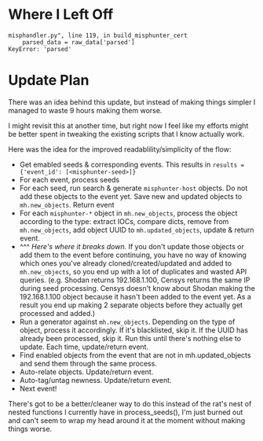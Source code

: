 # Where I Left Off

```
misphandler.py", line 119, in build_misphunter_cert
    parsed_data = raw_data['parsed']
KeyError: 'parsed'
```

# Update Plan

There was an idea behind this update, but instead of making things simpler I managed
to waste 9 hours making them worse.

I might revisit this at another time, but right now I feel like my efforts might
be better spent in tweaking the existing scripts that I know actually work.

Here was the idea for the improved readablility/simplicity of the flow:

- Get emabled seeds & corresponding events. This results in `results = {'event_id': [<misphunter-seed>]}`
- For each event, process seeds
- For each seed, run search & generate `misphunter-host` objects. Do not add these objects to the event yet. 
    Save new and updated objects to `mh.new_objects`. Return event
- For each `misphunter-*` object in `mh.new_objects`, process the object according to the type:
    extract IOCs, compare dicts, remove from `mh.new_objects`, add object UUID to 
    `mh.updated_objects`, update & return event.
- ^^^ *Here's where it breaks down.* If you don't update those objects or add them to the event before continuing,
    you have no way of knowing which ones you've already cloned/created/updated and added to `mh.new_objects`,
    so you end up with a lot of duplicates and wasted API queries. (e.g. Shodan returns 192.168.1.100, Censys returns
    the same IP during seed processing. Censys doesn't know about Shodan making the 192.168.1.100 object because it
    hasn't been added to the event yet. As a result you end up making 2 separate objects before they actually get
    processed and added.)
- Run a generator against `mh.new_objects`. Depending on the type of object, process it accordingly.
    If it's blacklisted, skip it. If the UUID has already been processed, skip it. Run this until there's
    nothing else to update. Each time, update/return event.
- Find enabled objects from the event that are not in mh.updated_objects and send them through the same process.
- Auto-relate objects. Update/return event.
- Auto-tag/untag newness. Update/return event.
- Next event!

There's got to be a better/cleaner way to do this instead of the rat's nest of nested functions I currently
have in process_seeds(), I'm just burned out and can't seem to wrap my head around it at the moment without 
making things worse.